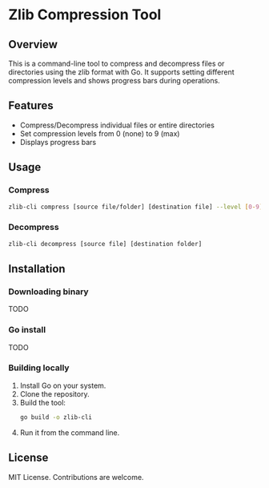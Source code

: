# Zlib Compression Tool

## Overview

This is a command-line tool to compress and decompress files or directories using the zlib format with Go.
It supports setting different compression levels and shows progress bars during operations.

## Features

- Compress/Decompress individual files or entire directories
- Set compression levels from 0 (none) to 9 (max)
- Displays progress bars

## Usage

### Compress

```bash
zlib-cli compress [source file/folder] [destination file] --level [0-9]
```

### Decompress

```bash
zlib-cli decompress [source file] [destination folder]
```

## Installation

### Downloading binary

TODO

### Go install

TODO

### Building locally

1. Install Go on your system.
2. Clone the repository.
3. Build the tool:
   ```bash
   go build -o zlib-cli
   ```
4. Run it from the command line.

## License

MIT License. Contributions are welcome.
